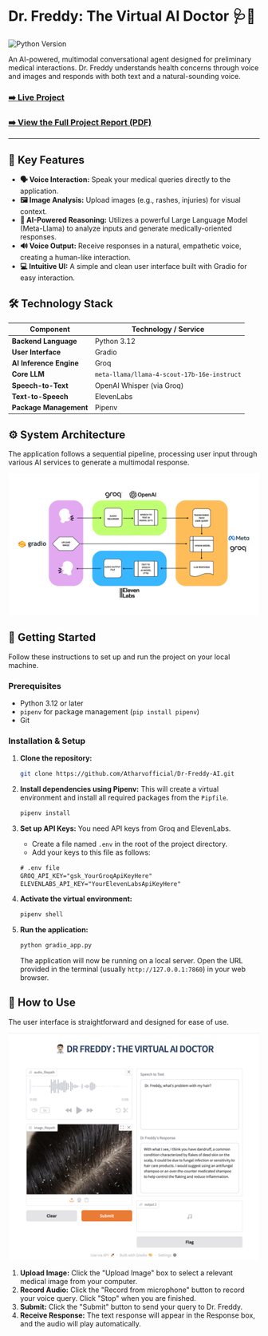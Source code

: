 # Dr. Freddy: The Virtual AI Doctor 🩺🤖

![Python Version](https://img.shields.io/badge/Python-3.12-blue.svg)

An AI-powered, multimodal conversational agent designed for preliminary medical interactions. Dr. Freddy understands health concerns through voice and images and responds with both text and a natural-sounding voice.

### **[➡️ Live Project](https://huggingface.co/spaces/atharvmujumale/Dr-Freddy-AI)**
### **[➡️ View the Full Project Report (PDF)](./Report/Atharv_Project_Report_Dr_Freddy.pdf)**

---

## 🌟 Key Features

* **🗣️ Voice Interaction:** Speak your medical queries directly to the application.
* **🖼️ Image Analysis:** Upload images (e.g., rashes, injuries) for visual context.
* **🧠 AI-Powered Reasoning:** Utilizes a powerful Large Language Model (Meta-Llama) to analyze inputs and generate medically-oriented responses.
* **🔊 Voice Output:** Receive responses in a natural, empathetic voice, creating a human-like interaction.
* **💻 Intuitive UI:** A simple and clean user interface built with Gradio for easy interaction.

## 🛠️ Technology Stack

| Component             | Technology / Service                                       |
| --------------------- | ---------------------------------------------------------- |
| **Backend Language** | Python 3.12                                                |
| **User Interface** | Gradio                                                     |
| **AI Inference Engine** | Groq                                                       |
| **Core LLM** | `meta-llama/llama-4-scout-17b-16e-instruct`                  |
| **Speech-to-Text** | OpenAI Whisper (via Groq)                                  |
| **Text-to-Speech** | ElevenLabs                                                 |
| **Package Management** | Pipenv                                                     |

## ⚙️ System Architecture

The application follows a sequential pipeline, processing user input through various AI services to generate a multimodal response.

![System Architecture Flowchart](Assets/architecture_flowchart.jpg)

## 🚀 Getting Started

Follow these instructions to set up and run the project on your local machine.

### Prerequisites

* Python 3.12 or later
* `pipenv` for package management (`pip install pipenv`)
* Git

### Installation & Setup

1.  **Clone the repository:**
    ```bash
    git clone https://github.com/Atharvofficial/Dr-Freddy-AI.git
    ```

2.  **Install dependencies using Pipenv:**
    This will create a virtual environment and install all required packages from the `Pipfile`.
    ```bash
    pipenv install
    ```

3.  **Set up API Keys:**
    You need API keys from Groq and ElevenLabs.
    * Create a file named `.env` in the root of the project directory.
    * Add your keys to this file as follows:

    ```env
    # .env file
    GROQ_API_KEY="gsk_YourGroqApiKeyHere"
    ELEVENLABS_API_KEY="YourElevenLabsApiKeyHere"
    ```

4.  **Activate the virtual environment:**
    ```bash
    pipenv shell
    ```

5.  **Run the application:**
    ```bash
    python gradio_app.py
    ```
    The application will now be running on a local server. Open the URL provided in the terminal (usually `http://127.0.0.1:7860`) in your web browser.

## 📝 How to Use

The user interface is straightforward and designed for ease of use.

![UI Screenshot](Assets/ui_screenshot.jpg)

1.  **Upload Image:** Click the "Upload Image" box to select a relevant medical image from your computer.
2.  **Record Audio:** Click the "Record from microphone" button to record your voice query. Click "Stop" when you are finished.
3.  **Submit:** Click the "Submit" button to send your query to Dr. Freddy.
4.  **Receive Response:** The text response will appear in the Response box, and the audio will play automatically.

